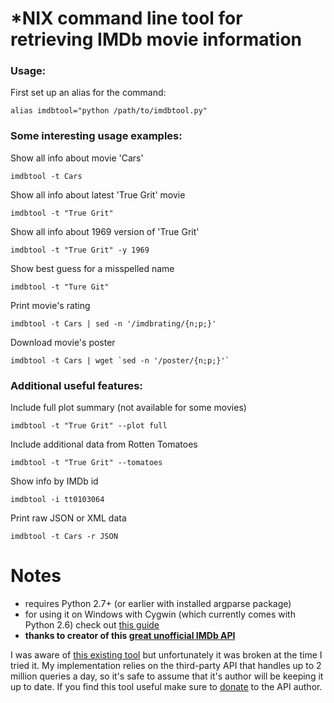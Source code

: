 *NIX command line tool for retrieving IMDb movie information
============================================================

### Usage:

First set up an alias for the command:

    alias imdbtool="python /path/to/imdbtool.py"

### Some interesting usage examples:

Show all info about movie 'Cars'

    imdbtool -t Cars

Show all info about latest 'True Grit' movie

    imdbtool -t "True Grit"
    
Show all info about 1969 version of 'True Grit'

    imdbtool -t "True Grit" -y 1969
    
Show best guess for a misspelled name

    imdbtool -t "Ture Git"
    
Print movie's rating

    imdbtool -t Cars | sed -n '/imdbrating/{n;p;}'
    
Download movie's poster

    imdbtool -t Cars | wget `sed -n '/poster/{n;p;}'`

    
### Additional useful features:

Include full plot summary (not available for some movies)

    imdbtool -t "True Grit" --plot full
    
Include additional data from Rotten Tomatoes

    imdbtool -t "True Grit" --tomatoes

Show info by IMDb id

    imdbtool -i tt0103064
    
Print raw JSON or XML data

    imdbtool -t Cars -r JSON
    
    
Notes
=====
 - requires Python 2.7+ (or earlier with installed argparse package)
 - for using it on Windows with Cygwin (which currently comes with Python 2.6) check out [this guide][cyg27]
 - **thanks to creator of this [great unofficial IMDb API][imdbapi]**
 
I was aware of [this existing tool][fetcher] but unfortunately it was broken at the time I tried it. My implementation relies on the third-party API that handles up to 2 million queries a day, so it's safe to assume that it's author will be keeping it up to date. If you find this tool useful make sure to [donate][imdbapi] to the API author.


[imdbapi]: http://www.imdbapi.com
[cyg27]: http://www.tux.org/~mayer/cygwin/python/index.html
[fetcher]: http://www.mutexes.org/imdb-movie-fetcher/